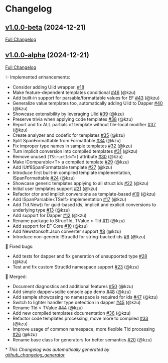 # Changelog

## [v1.0.0-beta](https://github.com/devlooped/StructId/tree/v1.0.0-beta) (2024-12-21)

[Full Changelog](https://github.com/devlooped/StructId/compare/v1.0.0-alpha...v1.0.0-beta)

## [v1.0.0-alpha](https://github.com/devlooped/StructId/tree/v1.0.0-alpha) (2024-12-21)

[Full Changelog](https://github.com/devlooped/StructId/compare/04051d776cc03cf3889e36c86aa2fe4a8b51e307...v1.0.0-alpha)

:sparkles: Implemented enhancements:

- Consider adding Ulid wrapper. [\#18](https://github.com/devlooped/StructId/issues/18)
- Make feature-dependent templates conditional [\#46](https://github.com/devlooped/StructId/pull/46) (@kzu)
- Add built-in support for parsable/formattable values for EF [\#43](https://github.com/devlooped/StructId/pull/43) (@kzu)
- Generalize value templates too, automatically adding Ulid to Dapper [\#40](https://github.com/devlooped/StructId/pull/40) (@kzu)
- Showcase extensibility by leveraging Ulid [\#39](https://github.com/devlooped/StructId/pull/39) (@kzu)
- Preserve trivia when applying code templates [\#38](https://github.com/devlooped/StructId/pull/38) (@kzu)
- Report and fix ALL partials of template without file-local modifier [\#37](https://github.com/devlooped/StructId/pull/37) (@kzu)
- Create analyzer and codefix for templates [\#35](https://github.com/devlooped/StructId/pull/35) (@kzu)
- Split SpanFormattable from Formattable [\#34](https://github.com/devlooped/StructId/pull/34) (@kzu)
- Fix improper type names in sample templates [\#32](https://github.com/devlooped/StructId/pull/32) (@kzu)
- Turn implicit conversion into compiled templates [\#31](https://github.com/devlooped/StructId/pull/31) (@kzu)
- Remove unused `[TStructId<T>]` attribute [\#30](https://github.com/devlooped/StructId/pull/30) (@kzu)
- Make IComparable\<T\> a compiled template [\#29](https://github.com/devlooped/StructId/pull/29) (@kzu)
- Add IUtf8SpanFormattable template [\#27](https://github.com/devlooped/StructId/pull/27) (@kzu)
- Introduce first built-in compiled template implementation, ISpanFormattable [\#24](https://github.com/devlooped/StructId/pull/24) (@kzu)
- Showcase generic templates applying to all struct ids [\#22](https://github.com/devlooped/StructId/pull/22) (@kzu)
- Initial user templates support [\#21](https://github.com/devlooped/StructId/pull/21) (@kzu)
- Refactor ctor and implicit conversions as template-based [\#19](https://github.com/devlooped/StructId/pull/19) (@kzu)
- Add ISpanParsable\<TSelf\> implementation [\#17](https://github.com/devlooped/StructId/pull/17) (@kzu)
- Add TId.New\(\) for guid-based ids, implicit and explicit conversions to underlying type [\#13](https://github.com/devlooped/StructId/pull/13) (@kzu)
- Add support for Dapper [\#12](https://github.com/devlooped/StructId/pull/12) (@kzu)
- Rename package to StrucTId, TValue \> TId [\#11](https://github.com/devlooped/StructId/pull/11) (@kzu)
- Add support for EF Core [\#10](https://github.com/devlooped/StructId/pull/10) (@kzu)
- Add Newstonsoft.Json converter support [\#8](https://github.com/devlooped/StructId/pull/8) (@kzu)
- Introduce non-generic IStructId for string-backed ids [\#6](https://github.com/devlooped/StructId/pull/6) (@kzu)

:bug: Fixed bugs:

- Add tests for dapper and fix generation of unsupported type [\#28](https://github.com/devlooped/StructId/pull/28) (@kzu)
- Test and fix custom StructId namespace support [\#23](https://github.com/devlooped/StructId/pull/23) (@kzu)

:twisted_rightwards_arrows: Merged:

- Document diagnostics and additional features [\#50](https://github.com/devlooped/StructId/pull/50) (@kzu)
- Add simple dapper+sqlite console app demo [\#48](https://github.com/devlooped/StructId/pull/48) (@kzu)
- Add sample showcasing no namespace is required for ids [\#47](https://github.com/devlooped/StructId/pull/47) (@kzu)
- Switch to lighter handler type detection in dapper [\#45](https://github.com/devlooped/StructId/pull/45) (@kzu)
- Rename TId \> TValue [\#44](https://github.com/devlooped/StructId/pull/44) (@kzu)
- Add new compiled templates documentation [\#36](https://github.com/devlooped/StructId/pull/36) (@kzu)
- Refactor code templates processing, move more to compiled [\#33](https://github.com/devlooped/StructId/pull/33) (@kzu)
- Improve usage of common namespace, more flexible TId processing [\#26](https://github.com/devlooped/StructId/pull/26) (@kzu)
- Rename base class for generators for better semantics [\#20](https://github.com/devlooped/StructId/pull/20) (@kzu)



\* *This Changelog was automatically generated by [github_changelog_generator](https://github.com/github-changelog-generator/github-changelog-generator)*
